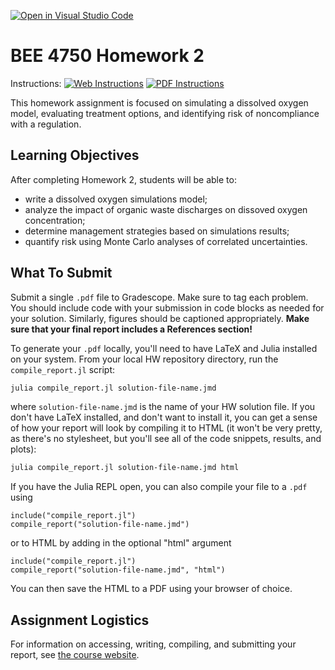 [![Open in Visual Studio Code](https://classroom.github.com/assets/open-in-vscode-c66648af7eb3fe8bc4f294546bfd86ef473780cde1dea487d3c4ff354943c9ae.svg)](https://classroom.github.com/online_ide?assignment_repo_id=8552423&assignment_repo_type=AssignmentRepo)
# BEE 4750 Homework 2

Instructions: [![Web Instructions](https://img.shields.io/static/v1?label=HW2&message=HTML&color=b31b1b&labelColor=222222&style=flat)](https://viveks.me/environmental-systems-analysis/assignments/hw2/hw2/) [![PDF Instructions](https://img.shields.io/static/v1?label=HW2&message=PDF&color=b31b1b&labelColor=222222&style=flat)](https://viveks.me/environmental-systems-analysis/assignments/hw2/hw2.pdf)

This homework assignment is focused on simulating a dissolved oxygen model, evaluating treatment options, and identifying risk of noncompliance with a regulation.

## Learning Objectives

After completing Homework 2, students will be able to:

* write a dissolved oxygen simulations model;
* analyze the impact of organic waste discharges on dissoved oxygen concentration;
* determine management strategies based on simulations results;
* quantify risk using Monte Carlo analyses of correlated uncertainties.

## What To Submit

Submit a single `.pdf` file to Gradescope. Make sure to tag each problem. You should include code with your submission in code blocks as needed for your solution. Similarly, figures should be captioned appropriately.  **Make sure that your final report includes a References section!**

To generate your `.pdf` locally, you'll need to have LaTeX and Julia installed on your system. From your local HW repository directory, run the `compile_report.jl` script:

```bash
julia compile_report.jl solution-file-name.jmd
```
where `solution-file-name.jmd` is the name of your HW solution file. If you don't have LaTeX installed, and don't want to install it, you can get a sense of how your report will look by compiling it to HTML (it won't be very pretty, as there's no stylesheet, but you'll see all of the code snippets, results, and plots):

```bash
julia compile_report.jl solution-file-name.jmd html
```

If you have the Julia REPL open, you can also compile your file to a `.pdf` using

```julia, eval=false
include("compile_report.jl")
compile_report("solution-file-name.jmd")
```
or to HTML by adding in the optional "html" argument

```julia, eval=false
include("compile_report.jl")
compile_report("solution-file-name.jmd", "html")
```

You can then save the HTML to a PDF using your browser of choice.

## Assignment Logistics

For information on accessing, writing, compiling, and submitting your report, see [the course website](https://viveks.me/environmental-systems-analysis/assignments/assignment-logistics/).